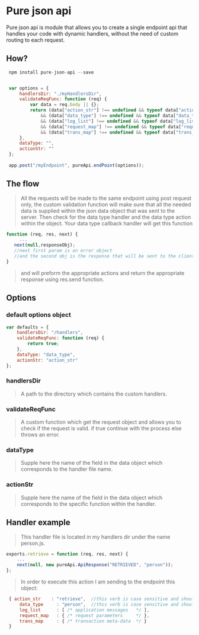 # Pure json api

Pure json api is module that allows you to create a single endpoint api that handles your code with dynamic handlers,
without the need of custom routing to each request.
 
## How? 

```javascript
 npm install pure-json-api --save 
```

```javascript

 var options = {
     handlersDir: "./myHandlersDir",
     validateReqFunc: function (req) {
         var data = req.body || {};
         return (data["action_str"] !== undefined && typeof data["action_str"] === "string")
             && (data["data_type"] !== undefined && typeof data["data_type"] === "string")
             && (data["log_list"] !== undefined && typeof data["log_list"] === "object")
             && (data["request_map"] !== undefined && typeof data["request_map"] === "object")
             && (data["trans_map"] !== undefined && typeof data["trans_map"] === "object");
     },
     dataType: "",
     actionStr: ""
 };
 
 app.post("/myEndpoint", pureApi.endPoint(options));
```

## The flow
> All the requests will be made to the same endpoint using post request only, the custom validation function 
> will make sure that all the needed data is supplied within the json data object that was sent to the server.
> Then check for the data type handler and the data type action within the object.
> Your data type callback handler will get this function 
 ```javascript
 function (req, res, next) {
      ...
    next(null,responseObj);
    //next first param is an error object
    //and the second obj is the response that will be sent to the client
 }
 ```
> and will preform the appropriate actions and return the appropriate response using res.send function.


## Options

### default options object
 
```javascript
var defaults = {
    handlersDir: "/handlers",
    validateReqFunc: function (req) {
        return true;
    },
    dataType: "data_type",
    actionStr: "action_str"
};
```

### handlersDir
> A path to the directory which contains the custom handlers.  

### validateReqFunc 
> A custom function which get the request object and allows you to check if the request is valid.
> if true continue with the process else throws an error. 
   
### dataType
> Supple here the name of the field in the data object which corresponds to the handler file name.

### actionStr
> Supple here the name of the field in the data object which corresponds to the specific function within the handler. 

## Handler example
> This handler file is located in my handlers dir under the name person.js.
```javascript
exports.retrieve = function (req, res, next) {
    ...
    next(null, new pureApi.ApiResponse("RETRIEVED", "person"));
};
```
> In order to execute this action I am sending to the endpoint this object:

```javascript
 { action_str    : "retrieve",  //this verb is case sensitive and should be the same as the function name
     data_type     : "person",  //this verb is case sensitive and should be the same as the handler file name
     log_list      : [ /* application messages   */ ],
     request_map   : { /* request parameters     */ },
     trans_map     : { /* transaction meta-data  */ }
 }
 ```
 >


